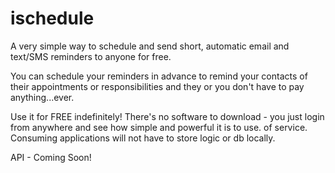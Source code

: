 ischedule
=========

A very simple way to schedule and send short, automatic email and text/SMS reminders to anyone for free.

You can schedule your reminders in advance to remind your contacts of their appointments or responsibilities 
and they or you don't have to pay anything...ever.

Use it for FREE indefinitely! There's no software to download - you just login from anywhere and see how simple and powerful it is to use.
 of service. Consuming applications will not have to store logic or db locally.
 
 API - Coming Soon!
